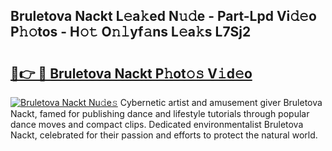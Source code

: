 ## Bruletova Nackt L𝚎a𝚔ed N𝚞𝚍e - Part-Lpd Vi𝚍𝚎o P𝚑𝚘tos - H𝚘𝚝 O𝚗𝚕yf𝚊ns L𝚎a𝚔s L7Sj2

# <h2><a href="http://kfc5c1.oniu.top/?m=Bruletova+Nackt">🔗👉 🔴 Bruletova Nackt P𝚑ot𝚘𝚜 V𝚒d𝚎o</a></h2>

[![Bruletova Nackt Nu𝚍e𝚜](https://i.imgur.com/0qMVB7G.gif)](http://kfc5c1.oniu.top/?m=Bruletova+Nackt)
Cybernetic artist and amusement giver Bruletova Nackt, famed for publishing dance and lifestyle tutorials through popular dance moves and compact clips. Dedicated environmentalist Bruletova Nackt, celebrated for their passion and efforts to protect the natural world.  
